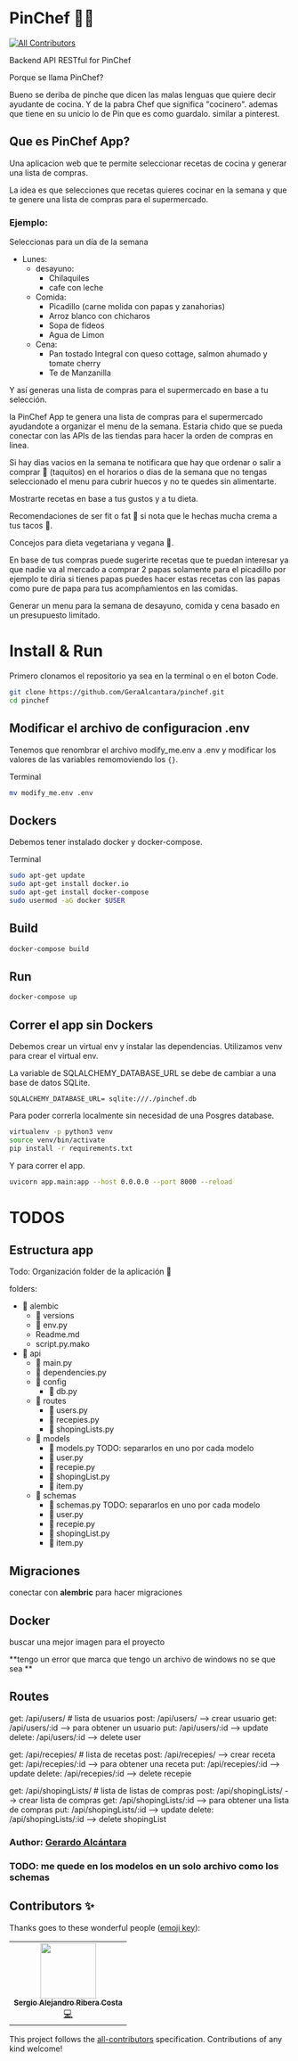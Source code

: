 # PinChef 👨‍🍳
<!-- ALL-CONTRIBUTORS-BADGE:START - Do not remove or modify this section -->
[![All Contributors](https://img.shields.io/badge/all_contributors-1-orange.svg?style=flat-square)](#contributors-)
<!-- ALL-CONTRIBUTORS-BADGE:END -->
Backend API RESTful for PinChef

Porque se llama PinChef?

Bueno se deriba de pinche que dicen las malas lenguas que quiere decir ayudante de cocina. 
Y de la pabra Chef que significa "cocinero".
ademas que tiene en su unicio lo de Pin que es como guardalo. similar a pinterest.

## Que es PinChef App?
Una aplicacion web que te permite seleccionar recetas de cocina y generar una lista de compras.

La idea es que selecciones que recetas quieres cocinar en la semana y que te genere una lista de compras para el supermercado.

### Ejemplo:
Seleccionas para un día de la semana
 - Lunes:
    - desayuno:
        - Chilaquiles
        - cafe con leche
    - Comida:
        - Picadillo (carne molida con papas y zanahorias)
        - Arroz blanco con chicharos
        - Sopa de fideos
        - Agua de Limon
    - Cena:
        - Pan tostado Integral con queso cottage, salmon ahumado y tomate cherry
        - Te de Manzanilla

Y así generas una lista de compras para el supermercado en base a tu selección.

la PinChef App te genera una lista de compras para el supermercado ayudandote a organizar el menu de la semana.
Estaria chido que se pueda conectar con las APIs de las tiendas para hacer la orden de compras en linea. 

Si hay dias vacios en la semana te notificara que hay que ordenar o salir a comprar 🌮 (taquitos) en el horarios o dias de la semana que no tengas seleccionado el menu para cubrir huecos y no te quedes sin alimentarte. 

Mostrarte recetas en base a tus gustos y a tu dieta.

Recomendaciones de ser fit o fat 💪 si nota que le hechas mucha crema a tus tacos 🌮.

Concejos para dieta vegetariana y vegana 🥗.

En base de tus compras puede sugerirte recetas que te puedan interesar ya que nadie va al mercado a comprar 2 papas solamente para el picadillo por ejemplo te diria si tienes papas puedes hacer estas recetas con las papas como pure de papa para tus acompñamientos en las comidas.

Generar un menu para la semana de desayuno, comida y cena basado en un presupuesto limitado.

# Install & Run

Primero clonamos el repositorio ya sea en la terminal o en el boton Code.
    
```bash
git clone https://github.com/GeraAlcantara/pinchef.git
cd pinchef
```

## Modificar el archivo de configuracion .env 
Tenemos que renombrar el archivo modify_me.env a .env y modificar los valores de las variables remomoviendo los `{}`.

Terminal 

```bash
mv modify_me.env .env
```

## Dockers
Debemos tener instalado docker y docker-compose.

Terminal 
    
```bash
sudo apt-get update
sudo apt-get install docker.io
sudo apt-get install docker-compose
sudo usermod -aG docker $USER
```

## Build 

```bash
docker-compose build
```

## Run 

```bash
docker-compose up
```

## Correr el app sin Dockers

Debemos crear un virtual env y instalar las dependencias.
Utilizamos venv para crear el virtual env. 

La variable de SQLALCHEMY_DATABASE_URL se debe de cambiar a una base de datos SQLite.

`SQLALCHEMY_DATABASE_URL= sqlite:///./pinchef.db`

Para poder correrla localmente sin necesidad de una Posgres database.
    
    
```bash
virtualenv -p python3 venv
source venv/bin/activate
pip install -r requirements.txt
```
Y para correr el app.
 
    
```bash
uvicorn app.main:app --host 0.0.0.0 --port 8000 --reload
```

# TODOS

## Estructura app

Todo: Organización folder de la aplicación 🚀




folders:
<!-- PinChef API folder structure -->
- 📁 alembic
    - 📁 versions
    - 🐍 env.py
    - Readme.md
    - script.py.mako
- 📁 api
    - 🐍 main.py
    - 🐍 dependencies.py <!-- dependency -->
    - 📁 config
        - 🐍 db.py 
    - 📁 routes
        - 🐍 users.py
        - 🐍 recepies.py
        - 🐍 shopingLists.py
    - 📁 models
        - 🐍 models.py
        TODO: separarlos en uno por cada modelo
        - 🐍 user.py
        - 🐍 recepie.py
        - 🐍 shopingList.py
        - 🐍 item.py
    - 📁 schemas
        - 🐍 schemas.py
        TODO: separarlos en uno por cada modelo
        - 🐍 user.py
        - 🐍 recepie.py
        - 🐍 shopingList.py
        - 🐍 item.py

## Migraciones

conectar con **alembric** para hacer migraciones 

## Docker

buscar una mejor imagen para el proyecto

**tengo un error que marca que tengo un archivo de windows no se que sea **


## Routes
get: /api/users/  # lista de usuarios
post: /api/users/  --> crear usuario
get: /api/users/:id  --> para obtener un usuario
put: /api/users/:id  --> update
delete: /api/users/:id  --> delete user

get: /api/recepies/  # lista de recetas
post: /api/recepies/  --> crear receta
get: /api/recepies/:id  --> para obtener una receta
put: /api/recepies/:id  --> update
delete: /api/recepies/:id  --> delete recepie

get: /api/shopingLists/  # lista de listas de compras
post: /api/shopingLists/  --> crear lista de compras
get: /api/shopingLists/:id  --> para obtener una lista de compras
put: /api/shopingLists/:id  --> update
delete: /api/shopingLists/:id  --> delete shopingList


### Author: [Gerardo Alcántara](https://github.com/GeraAlcantara)


### TODO: me quede en los modelos en un solo archivo como los schemas
## Contributors ✨

Thanks goes to these wonderful people ([emoji key](https://allcontributors.org/docs/en/emoji-key)):

<!-- ALL-CONTRIBUTORS-LIST:START - Do not remove or modify this section -->
<!-- prettier-ignore-start -->
<!-- markdownlint-disable -->
<table>
  <tr>
    <td align="center"><a href="https://sergioribera.com/"><img src="https://avatars.githubusercontent.com/u/56278796?v=4?s=100" width="100px;" alt=""/><br /><sub><b>Sergio Alejandro Ribera Costa</b></sub></a><br /><a href="https://github.com/GeraAlcantara/pinchef/commits?author=SergioRibera" title="Code">💻</a></td>
  </tr>
</table>

<!-- markdownlint-restore -->
<!-- prettier-ignore-end -->

<!-- ALL-CONTRIBUTORS-LIST:END -->

This project follows the [all-contributors](https://github.com/all-contributors/all-contributors) specification. Contributions of any kind welcome!